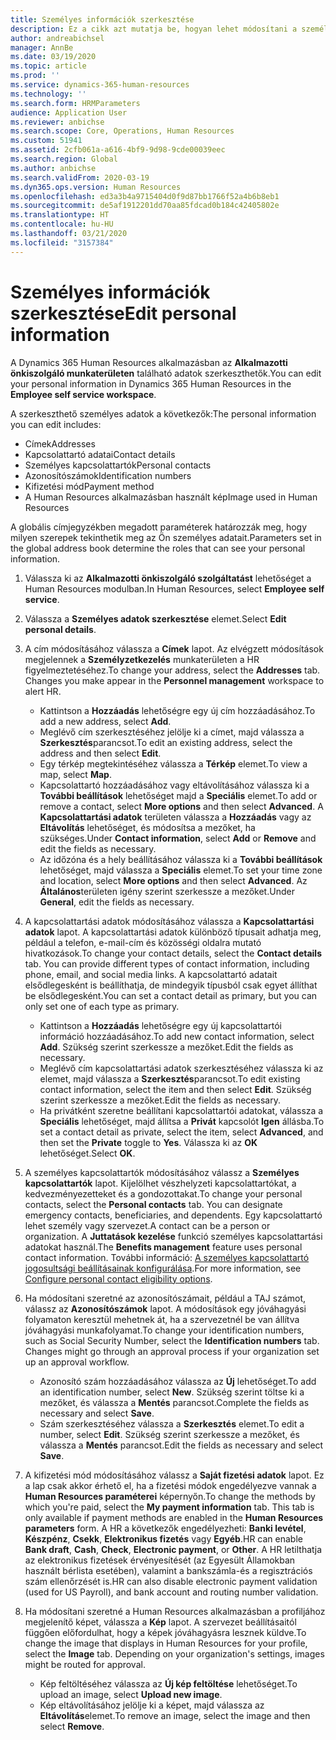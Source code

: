 ```yaml
---
title: Személyes információk szerkesztése
description: Ez a cikk azt mutatja be, hogyan lehet módosítani a személyes adatokat az Alkalmazottak és a Vezetők önkiszolgáló szolgáltatásában.
author: andreabichsel
manager: AnnBe
ms.date: 03/19/2020
ms.topic: article
ms.prod: ''
ms.service: dynamics-365-human-resources
ms.technology: ''
ms.search.form: HRMParameters
audience: Application User
ms.reviewer: anbichse
ms.search.scope: Core, Operations, Human Resources
ms.custom: 51941
ms.assetid: 2cfb061a-a616-4bf9-9d98-9cde00039eec
ms.search.region: Global
ms.author: anbichse
ms.search.validFrom: 2020-03-19
ms.dyn365.ops.version: Human Resources
ms.openlocfilehash: ed3a3b4a9715404d0f9d87bb1766f52a4b6b8eb1
ms.sourcegitcommit: de5af1912201dd70aa85fdcad0b184c42405802e
ms.translationtype: HT
ms.contentlocale: hu-HU
ms.lasthandoff: 03/21/2020
ms.locfileid: "3157384"
---
```

# <a name="edit-personal-information"></a><span data-ttu-id="6f73e-103">Személyes információk szerkesztése</span><span class="sxs-lookup"><span data-stu-id="6f73e-103">Edit personal information</span></span>

<span data-ttu-id="6f73e-104">A Dynamics 365 Human Resources alkalmazásban az **Alkalmazotti önkiszolgáló munkaterületen** található adatok szerkeszthetők.</span><span class="sxs-lookup"><span data-stu-id="6f73e-104">You can edit your personal information in Dynamics 365 Human Resources in the **Employee self service workspace**.</span></span>

<span data-ttu-id="6f73e-105">A szerkeszthető személyes adatok a következők:</span><span class="sxs-lookup"><span data-stu-id="6f73e-105">The personal information you can edit includes:</span></span>

- <span data-ttu-id="6f73e-106">Címek</span><span class="sxs-lookup"><span data-stu-id="6f73e-106">Addresses</span></span>
- <span data-ttu-id="6f73e-107">Kapcsolattartó adatai</span><span class="sxs-lookup"><span data-stu-id="6f73e-107">Contact details</span></span>
- <span data-ttu-id="6f73e-108">Személyes kapcsolattartók</span><span class="sxs-lookup"><span data-stu-id="6f73e-108">Personal contacts</span></span>
- <span data-ttu-id="6f73e-109">Azonosítószámok</span><span class="sxs-lookup"><span data-stu-id="6f73e-109">Identification numbers</span></span>
- <span data-ttu-id="6f73e-110">Kifizetési mód</span><span class="sxs-lookup"><span data-stu-id="6f73e-110">Payment method</span></span>
- <span data-ttu-id="6f73e-111">A Human Resources alkalmazásban használt kép</span><span class="sxs-lookup"><span data-stu-id="6f73e-111">Image used in Human Resources</span></span>

<span data-ttu-id="6f73e-112">A globális címjegyzékben megadott paraméterek határozzák meg, hogy milyen szerepek tekinthetik meg az Ön személyes adatait.</span><span class="sxs-lookup"><span data-stu-id="6f73e-112">Parameters set in the global address book determine the roles that can see your personal information.</span></span>

1. <span data-ttu-id="6f73e-113">Válassza ki az **Alkalmazotti önkiszolgáló szolgáltatást** lehetőséget a Human Resources modulban.</span><span class="sxs-lookup"><span data-stu-id="6f73e-113">In Human Resources, select **Employee self service**.</span></span>

2. <span data-ttu-id="6f73e-114">Válassza a **Személyes adatok szerkesztése** elemet.</span><span class="sxs-lookup"><span data-stu-id="6f73e-114">Select **Edit personal details**.</span></span>

3. <span data-ttu-id="6f73e-115">A cím módosításához válassza a **Címek** lapot. Az elvégzett módosítások megjelennek a **Személyzetkezelés** munkaterületen a HR figyelmeztetéséhez.</span><span class="sxs-lookup"><span data-stu-id="6f73e-115">To change your address, select the **Addresses** tab. Changes you make appear in the **Personnel management** workspace to alert HR.</span></span> 

    - <span data-ttu-id="6f73e-116">Kattintson a **Hozzáadás** lehetőségre egy új cím hozzáadásához.</span><span class="sxs-lookup"><span data-stu-id="6f73e-116">To add a new address, select **Add**.</span></span>
    - <span data-ttu-id="6f73e-117">Meglévő cím szerkesztéséhez jelölje ki a címet, majd válassza a **Szerkesztés**parancsot.</span><span class="sxs-lookup"><span data-stu-id="6f73e-117">To edit an existing address, select the address and then select **Edit**.</span></span>
    - <span data-ttu-id="6f73e-118">Egy térkép megtekintéséhez válassza a **Térkép** elemet.</span><span class="sxs-lookup"><span data-stu-id="6f73e-118">To view a map, select **Map**.</span></span>
    - <span data-ttu-id="6f73e-119">Kapcsolattartó hozzáadásához vagy eltávolításához válassza ki a **További beállítások** lehetőséget majd a **Speciális** elemet.</span><span class="sxs-lookup"><span data-stu-id="6f73e-119">To add or remove a contact, select **More options** and then select **Advanced**.</span></span> <span data-ttu-id="6f73e-120">A **Kapcsolattartási adatok** területen válassza a **Hozzáadás** vagy az **Eltávolítás** lehetőséget, és módosítsa a mezőket, ha szükséges.</span><span class="sxs-lookup"><span data-stu-id="6f73e-120">Under **Contact information**, select **Add** or **Remove** and edit the fields as necessary.</span></span>
    - <span data-ttu-id="6f73e-121">Az időzóna és a hely beállításához válassza ki a **További beállítások** lehetőséget, majd válassza a **Speciális** elemet.</span><span class="sxs-lookup"><span data-stu-id="6f73e-121">To set your time zone and location, select **More options** and then select **Advanced**.</span></span> <span data-ttu-id="6f73e-122">Az **Általános**területen igény szerint szerkessze a mezőket.</span><span class="sxs-lookup"><span data-stu-id="6f73e-122">Under **General**, edit the fields as necessary.</span></span>

4. <span data-ttu-id="6f73e-123">A kapcsolattartási adatok módosításához válassza a **Kapcsolattartási adatok** lapot. A kapcsolattartási adatok különböző típusait adhatja meg, például a telefon, e-mail-cím és közösségi oldalra mutató hivatkozások.</span><span class="sxs-lookup"><span data-stu-id="6f73e-123">To change your contact details, select the **Contact details** tab. You can provide different types of contact information, including phone, email, and social media links.</span></span> <span data-ttu-id="6f73e-124">A kapcsolattartó adatait elsődlegesként is beállíthatja, de mindegyik típusból csak egyet állíthat be elsődlegesként.</span><span class="sxs-lookup"><span data-stu-id="6f73e-124">You can set a contact detail as primary, but you can only set one of each type as primary.</span></span> 

    - <span data-ttu-id="6f73e-125">Kattintson a **Hozzáadás** lehetőségre egy új kapcsolattartói információ hozzáadásához.</span><span class="sxs-lookup"><span data-stu-id="6f73e-125">To add new contact information, select **Add**.</span></span> <span data-ttu-id="6f73e-126">Szükség szerint szerkessze a mezőket.</span><span class="sxs-lookup"><span data-stu-id="6f73e-126">Edit the fields as necessary.</span></span>
    - <span data-ttu-id="6f73e-127">Meglévő cím kapcsolattartási adatok szerkesztéséhez válassza ki az elemet, majd válassza a **Szerkesztés**parancsot.</span><span class="sxs-lookup"><span data-stu-id="6f73e-127">To edit existing contact information, select the item and then select **Edit**.</span></span> <span data-ttu-id="6f73e-128">Szükség szerint szerkessze a mezőket.</span><span class="sxs-lookup"><span data-stu-id="6f73e-128">Edit the fields as necessary.</span></span>
    - <span data-ttu-id="6f73e-129">Ha privátként szeretne beállítani kapcsolattartói adatokat, válassza a **Speciális** lehetőséget, majd állítsa a **Privát** kapcsolót **Igen** állásba.</span><span class="sxs-lookup"><span data-stu-id="6f73e-129">To set a contact detail as private, select the item, select **Advanced**, and then set the **Private** toggle to **Yes**.</span></span> <span data-ttu-id="6f73e-130">Válassza ki az **OK** lehetőséget.</span><span class="sxs-lookup"><span data-stu-id="6f73e-130">Select **OK**.</span></span>
  
5. <span data-ttu-id="6f73e-131">A személyes kapcsolattartók módosításához válassz a **Személyes kapcsolattartók** lapot. Kijelölhet vészhelyzeti kapcsolattartókat, a kedvezményezetteket és a gondozottakat.</span><span class="sxs-lookup"><span data-stu-id="6f73e-131">To change your personal contacts, select the **Personal contacts** tab. You can designate emergency contacts, beneficiaries, and dependents.</span></span> <span data-ttu-id="6f73e-132">Egy kapcsolattartó lehet személy vagy szervezet.</span><span class="sxs-lookup"><span data-stu-id="6f73e-132">A contact can be a person or organization.</span></span> <span data-ttu-id="6f73e-133">A **Juttatások kezelése** funkció személyes kapcsolattartási adatokat használ.</span><span class="sxs-lookup"><span data-stu-id="6f73e-133">The **Benefits management** feature uses personal contact information.</span></span> <span data-ttu-id="6f73e-134">További információ: [A személyes kapcsolattartó jogosultsági beállításainak konfigurálása](hr-benefits-setup-contact-eligibility-options.md).</span><span class="sxs-lookup"><span data-stu-id="6f73e-134">For more information, see [Configure personal contact eligibility options](hr-benefits-setup-contact-eligibility-options.md).</span></span>

6. <span data-ttu-id="6f73e-135">Ha módosítani szeretné az azonosítószámait, például a TAJ számot, válassz az **Azonosítószámok** lapot. A módosítások egy jóváhagyási folyamaton keresztül mehetnek át, ha a szervezetnél be van állítva jóváhagyási munkafolyamat.</span><span class="sxs-lookup"><span data-stu-id="6f73e-135">To change your identification numbers, such as Social Security Number, select the **Identification numbers** tab. Changes might go through an approval process if your organization set up an approval workflow.</span></span>

    - <span data-ttu-id="6f73e-136">Azonosító szám hozzáadásához válassza az **Új** lehetőséget.</span><span class="sxs-lookup"><span data-stu-id="6f73e-136">To add an identification number, select **New**.</span></span> <span data-ttu-id="6f73e-137">Szükség szerint töltse ki a mezőket, és válassza a **Mentés** parancsot.</span><span class="sxs-lookup"><span data-stu-id="6f73e-137">Complete the fields as necessary and select **Save**.</span></span>
    - <span data-ttu-id="6f73e-138">Szám szerkesztéséhez válassza a **Szerkesztés** elemet.</span><span class="sxs-lookup"><span data-stu-id="6f73e-138">To edit a number, select **Edit**.</span></span> <span data-ttu-id="6f73e-139">Szükség szerint szerkessze a mezőket, és válassza a **Mentés** parancsot.</span><span class="sxs-lookup"><span data-stu-id="6f73e-139">Edit the fields as necessary and select **Save**.</span></span>

7. <span data-ttu-id="6f73e-140">A kifizetési mód módosításához válassz a **Saját fizetési adatok** lapot. Ez a lap csak akkor érhető el, ha a fizetési módok engedélyezve vannak a **Human Resources paraméterei** képernyőn.</span><span class="sxs-lookup"><span data-stu-id="6f73e-140">To change the methods by which you're paid, select the **My payment information** tab. This tab is only available if payment methods are enabled in the **Human Resources parameters** form.</span></span> <span data-ttu-id="6f73e-141">A HR a következők engedélyezheti: **Banki levétel**, **Készpénz**, **Csekk**, **Elektronikus fizetés** vagy **Egyéb**.</span><span class="sxs-lookup"><span data-stu-id="6f73e-141">HR can enable **Bank draft**, **Cash**, **Check**, **Electronic payment**, or **Other**.</span></span> <span data-ttu-id="6f73e-142">A HR letilthatja az elektronikus fizetések érvényesítését (az Egyesült Államokban használt bérlista esetében), valamint a bankszámla-és a regisztrációs szám ellenőrzését is.</span><span class="sxs-lookup"><span data-stu-id="6f73e-142">HR can also disable electronic payment validation (used for US Payroll), and bank account and routing number validation.</span></span>

8. <span data-ttu-id="6f73e-143">Ha módosítani szeretné a Human Resources alkalmazásban a profiljához megjelenítő képet, válassza a **Kép** lapot. A szervezet beállításaitól függően előfordulhat, hogy a képek jóváhagyásra lesznek küldve.</span><span class="sxs-lookup"><span data-stu-id="6f73e-143">To change the image that displays in Human Resources for your profile, select the **Image** tab. Depending on your organization's settings, images might be routed for approval.</span></span>

    - <span data-ttu-id="6f73e-144">Kép feltöltéséhez válassza az **Új kép feltöltése** lehetőséget.</span><span class="sxs-lookup"><span data-stu-id="6f73e-144">To upload an image, select **Upload new image**.</span></span>
    - <span data-ttu-id="6f73e-145">Kép eltávolításához jelölje ki a képet, majd válassza az **Eltávolítás**elemet.</span><span class="sxs-lookup"><span data-stu-id="6f73e-145">To remove an image, select the image and then select **Remove**.</span></span>

